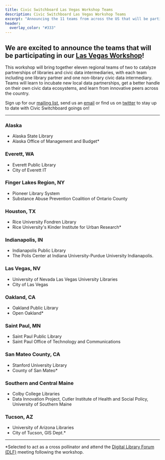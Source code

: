 ```yaml
---
title: Civic Switchboard Las Vegas Workshop Teams
description: Civic Switchboard Las Vegas Workshop Teams
excerpt: "Announcing the 11 teams from across the US that will be participating in our Las Vegas workshop!"
header:
  overlay_color: "#333" 
---
```


## We are excited to announce the teams that will be participating in our [Las Vegas Workshop](https://civic-switchboard.github.io/updates/post_7)!
  
This workshop will bring together eleven regional teams of two to catalyze partnerships of libraries and civic data intermediaries, with each team including one library partner and one non-library civic data intermediary. Teams will learn to incubate new local data partnerships, get a better handle on their own civic data ecosystems, and learn from innovative peers across the country.     

Sign up for our [mailing list](https://civicswitchboard.us17.list-manage.com/subscribe?u=530c4fdb234145e8e1e6b5307&id=3ae069cc9d), send us an [email](mailto:civic-switchboard@pitt.edu) or find us on [twitter](https://twitter.com/civicswitch) to stay up to date with Civic Switchboard goings on! 

---

### Alaska
- Alaska State Library  
- Alaska Office of Management and Budget*

### Everett, WA
- Everett Public Library
- City of Everett IT 

### Finger Lakes Region, NY
- Pioneer Library System
- Substance Abuse Prevention Coalition of Ontario County

### Houston, TX
- Rice University Fondren Library  
- Rice University's Kinder Institute for Urban Research*

### Indianapolis, IN
- Indianapolis Public Library
- The Polis Center at Indiana University-Purdue University Indianapolis.

### Las Vegas, NV 
- University of Nevada Las Vegas University Libraries
- City of Las Vegas  

### Oakland, CA  
- Oakland Public Library
- Open Oakland*

### Saint Paul, MN
- Saint Paul Public Library
- Saint Paul Office of Technology and Communications

### San Mateo County, CA
- Stanford University Library
- County of San Mateo*

### Southern and Central Maine
- Colby College Libraries 
- Data Innovation Project, Cutler Institute of Health and Social Policy, University of Southern Maine 

### Tucson, AZ
- University of Arizona Libraries
- City of Tucson, GIS Dept.*


---  

*Selected to act as a cross pollinator and attend the [Digital Library Forum (DLF)](https://forum2018.diglib.org/) meeting following the workshop.
